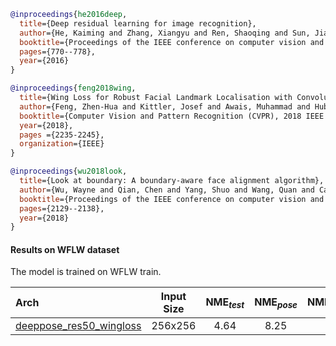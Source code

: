 <!-- [BACKBONE] -->

```bibtex
@inproceedings{he2016deep,
  title={Deep residual learning for image recognition},
  author={He, Kaiming and Zhang, Xiangyu and Ren, Shaoqing and Sun, Jian},
  booktitle={Proceedings of the IEEE conference on computer vision and pattern recognition},
  pages={770--778},
  year={2016}
}
```

<!-- [ALGORITHM] -->

```bibtex
@inproceedings{feng2018wing,
  title={Wing Loss for Robust Facial Landmark Localisation with Convolutional Neural Networks},
  author={Feng, Zhen-Hua and Kittler, Josef and Awais, Muhammad and Huber, Patrik and Wu, Xiao-Jun},
  booktitle={Computer Vision and Pattern Recognition (CVPR), 2018 IEEE Conference on},
  year={2018},
  pages ={2235-2245},
  organization={IEEE}
}
```

<!-- [DATASET] -->

```bibtex
@inproceedings{wu2018look,
  title={Look at boundary: A boundary-aware face alignment algorithm},
  author={Wu, Wayne and Qian, Chen and Yang, Shuo and Wang, Quan and Cai, Yici and Zhou, Qiang},
  booktitle={Proceedings of the IEEE conference on computer vision and pattern recognition},
  pages={2129--2138},
  year={2018}
}
```

#### Results on WFLW dataset

The model is trained on WFLW train.

| Arch  | Input Size | NME<sub>*test*</sub> | NME<sub>*pose*</sub> | NME<sub>*illumination*</sub> | NME<sub>*occlusion*</sub> | NME<sub>*blur*</sub> | NME<sub>*makeup*</sub> | NME<sub>*expression*</sub> | ckpt | log |
| :-----| :--------: | :------------------: | :------------------: |:---------------------------: |:------------------------: | :------------------: | :--------------: |:-------------------------: |:---: | :---: |
| [deeppose_res50_wingloss](/configs/face/2D_Kpt_SView_RGB_Img/deeppose/wflw/deeppose_res50_wflw_256x256_wingloss.py)  | 256x256 | 4.64 | 8.25 | 4.59 | 5.56 | 5.26 | 4.59 | 5.07 | [ckpt](https://download.openmmlab.com/mmpose/face/deeppose/deeppose_res50_wflw_256x256_wingloss-f82a5e53_20210303.pth) | [log](https://download.openmmlab.com/mmpose/face/deeppose/deeppose_res50_wflw_256x256_wingloss_20210303.log.json) |
